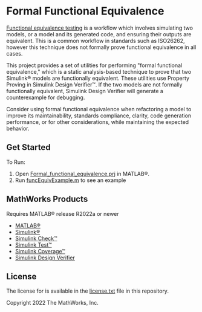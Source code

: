 # Formal Functional Equivalence

[Functional equivalence testing](https://www.mathworks.com/help/sltest/ug/test-two-simulations-for-equivalence.html) is a workflow which involves simulating two models, or a model and its generated code, and ensuring their outputs are equivalent. This is a common workflow in standards such as ISO26262, however this technique does not formally prove functional equivalence in all cases.

This project provides a set of utilities for performing "formal functional equivalence," which is a static analysis-based technique to prove that two Simulink&reg; models are functionally equivalent. These utilities use Property Proving in Simulink Design Verifier&trade;. If the two models are not formally functionally equivalent, Simulink Design Verifier will generate a counterexample for debugging.

Consider using formal functional equivalence when refactoring a model to improve its maintainability, standards compliance, clarity, code generation performance, or for other considerations, while maintaining the expected behavior.

## Get Started
To Run:
1. Open [Formal_functional_equivalence.prj](https://github.com/mathworks/formal-functional-equivalence/blob/master/Formal_functional_equivalence.prj) in MATLAB&reg;. 
2. Run [funcEquivExample.m](https://github.com/mathworks/formal-functional-equivalence/blob/master/funcEquivExample.m) to see an example

## MathWorks Products
Requires MATLAB&reg; release R2022a or newer
* [MATLAB&reg;](https://www.mathworks.com/products/matlab.html)
* [Simulink&reg;](https://www.mathworks.com/products/simulink.html)
* [Simulink Check&trade;](https://www.mathworks.com/products/simulink-check.html)
* [Simulink Test&trade;](https://www.mathworks.com/products/simulink-test.html)
* [Simulink Coverage&trade;](https://www.mathworks.com/products/simulink-coverage.html)
* [Simulink Design Verifier](https://www.mathworks.com/products/simulink-design-verifier.html)

## License
The license for  is available in the [license.txt](https://github.com/mathworks/formal-functional-equivalence/blob/master/license.txt) file in this repository.


Copyright 2022 The MathWorks, Inc.
